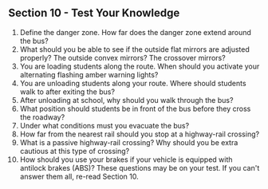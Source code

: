 ## Section 10 - Test Your Knowledge
1. Define the danger zone. How far does the danger zone extend around the bus?
2. What should you be able to see if the outside flat mirrors are adjusted properly? The outside convex mirrors? The crossover mirrors?
3. You are loading students along the route. When should you activate your alternating flashing amber warning lights?
4. You are unloading students along your route. Where should students walk to after exiting the bus?
5. After unloading at school, why should you walk through the bus?
6. What position should students be in front of the bus before they cross the roadway?
7. Under what conditions must you evacuate the bus?
8. How far from the nearest rail should you stop at a highway-rail crossing?
9. What is a passive highway-rail crossing? Why should you be extra cautious at this type of crossing?
10. How should you use your brakes if your vehicle is equipped with antilock brakes (ABS)?
These questions may be on your test. If you can't answer them all, re-read Section 10.